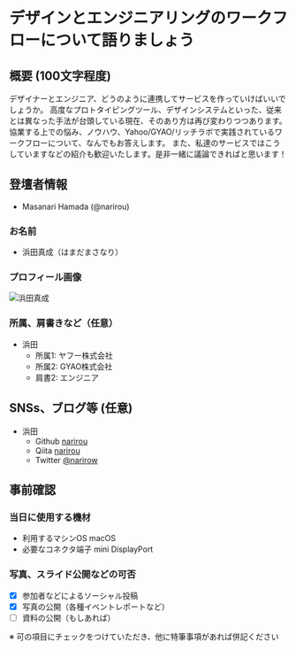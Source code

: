 # デザインとエンジニアリングのワークフローについて語りましょう

## 概要 (100文字程度)

デザイナーとエンジニア、どうのように連携してサービスを作っていけばいいでしょうか。
高度なプロトタイピングツール、デザインシステムといった、従来とは異なった手法が台頭している現在、そのあり方は再び変わりつつあります。
協業する上での悩み、ノウハウ、Yahoo/GYAO/リッチラボで実践されているワークフローについて、なんでもお答えします。
また、私達のサービスではこうしていますなどの紹介も歓迎いたします。是非一緒に議論できればと思います！

## 登壇者情報
- Masanari Hamada (@narirou)

### お名前 

- 浜田真成（はまだまさなり）

### プロフィール画像

![浜田真成](https://scontent-nrt1-1.xx.fbcdn.net/v/t1.0-9/1601382_1885218441737667_8092038921767189846_n.jpg?oh=f9b6c3565e8b767a9fa5ec6be528900a&oe=5B1FF7A9)

### 所属、肩書きなど（任意）

- 浜田
  - 所属1: ヤフー株式会社
  - 所属2: GYAO株式会社
  - 肩書2: エンジニア

## SNSs、ブログ等 (任意)

- 浜田
    - Github [narirou](https://github.com/narirou)
    - Qiita [narirou](https://qiita.com/narirou)
    - Twitter [@narirow](https://twitter.com/narirow)

## 事前確認

### 当日に使用する機材

- 利用するマシンOS macOS
- 必要なコネクタ端子 mini DisplayPort

### 写真、スライド公開などの可否

- [x] 参加者などによるソーシャル投稿
- [x] 写真の公開（各種イベントレポートなど）
- [ ] 資料の公開（もしあれば）

※ 可の項目にチェックをつけていただき、他に特筆事項があれば併記ください
